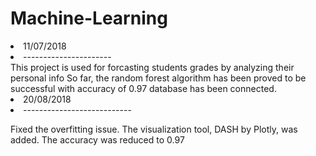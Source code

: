 # Machine-Learning
<li>11/07/2018</li>
<li>----------------------</li>
This project is used for forcasting students grades by analyzing their personal info 
So far, the random forest algorithm has been proved to be successful with accuracy of 0.97 
database has been connected. 


<li>20/08/2018</li>

<li>---------------------------</li>

Fixed the overfitting issue.
The visualization tool, DASH by Plotly, was added.
The accuracy was reduced to 0.97
